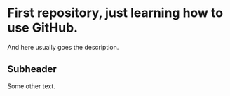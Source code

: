 # First repository, just learning how to use GitHub.
And here usually goes the description.
## Subheader
Some other text.